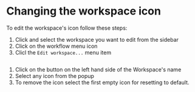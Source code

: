 # Changing the workspace icon

To edit the workspace's icon follow these steps:

1. Click and select the workspace you want to edit from the sidebar
2. Click on the workflow menu icon 
3. Clicl the `Edit workspace...` menu item

<img :src="$withBase('/assets/img/workspaces/renaming-workspace.png')">

1. Click on the button on the left hand side of the Workspace's name
2. Select any icon from the popup
3. To remove the icon select the first empty icon for resetting to default.

<img :src="$withBase('/assets/img/workspaces/removing-workspace-icon.png')">